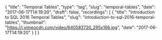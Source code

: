 {
  "title": "Temporal Tables",
  "type": "tag",
  "slug": "temporal-tables",
  "date": "2017-06-17T14:19:20",
  "draft": false,
  "recordings": [
    {
      "title": "Introduction to SQL 2016 Temporal Tables",
      "slug": "introduction-to-sql-2016-temporal-tables",
      "thumbnail": "https://i.vimeocdn.com/video/640583720_295x166.jpg",
      "date": "2017-06-17T14:19:20"
    }
  ]
}